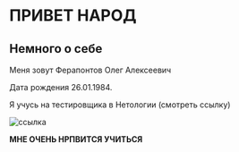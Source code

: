 # ПРИВЕТ НАРОД 

## Немного о себе

Меня зовут Ферапонтов Олег Алексеевич

Дата рождения 26.01.1984.

Я учусь на тестировщика в Нетологии (смотреть ссылку)


![ссылка](https://i.ytimg.com/vi/p9_h7iXOnl4/maxresdefault.jpg)

**МНЕ ОЧЕНЬ НРПВИТСЯ УЧИТЬСЯ**